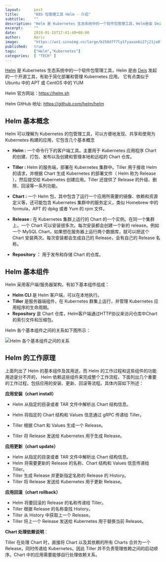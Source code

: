 ```yaml
---
layout:      post
title:       "K8S 包管理工具 Helm - 介绍"
subtitle:    ""
description: "Helm 是 Kubernetes 生态系统中的一个软件包管理工具，Helm是由 Deis 发起的一个开源工具，有助于简化部署和管理 Kubernetes 应用。 它有点类似于 Ubuntu 中的 APT 或 CentOS 中的 YUM"
excerpt:     ""
date:        2019-01-15T17:41:40+08:00
author:      Aeric
image:       "https://wx1.sinaimg.cn/large/b258d7f7ly1fyaxax6i27j21ja0lon64.jpg"
published:   true
tags:        ["Helm","Kubernetes"]
categories:  [ "TECH" ]
---
```


[Helm](https://helm.sh) 是 Kubernetes 生态系统中的一个软件包管理工具，Helm 是由 [Deis](https://deis.com/) 发起的一个开源工具，有助于简化部署和管理 Kubernetes 应用。 它有点类似于 Ubuntu 中的 APT 或 CentOS 中的 YUM

Helm 官方网站：<https://helm.sh>

Helm GitHub 地址: <https://github.com/helm/helm>

## Helm 基本概念

Helm 可以理解为 Kubernetes 的包管理工具，可以方便地发现、共享和使用为 Kubernetes 构建的应用，它包含几个基本概念 

- **Helm :**  一个命令行下的客户端工具。主要用于 Kubernetes 应用程序 Chart 的创建、打包、发布以及创建和管理本地和远程的 Chart 仓库。 
- **Tiller :**  Helm 的服务端，部署在 Kubernetes 集群中。Tiller 用于接收 Helm 的请求，并根据 Chart 生成 Kubernetes 的部署文件（ Helm 称为 Release ），然后提交给 Kubernetes 创建应用。Tiller 还提供了 Release 的升级、删除、回滚等一系列功能。 

- **Chart :**  一个 Helm 包，其中包含了运行一个应用所需要的镜像、依赖和资源定义等，还可能包含 Kubernetes 集群中的服务定义，类似 Homebrew 中的 formula，APT 的 dpkg 或者 Yum 的 rpm 文件。

- **Release :**   在 Kubernetes 集群上运行的 Chart 的一个实例。在同一个集群上，一个 Chart 可以安装很多次。每次安装都会创建一个新的 release。例如一个 MySQL Chart，如果想在服务器上运行两个数据库，就可以把这个 Chart 安装两次。每次安装都会生成自己的 Release，会有自己的 Release 名称。

- **Repository ：** 用于发布和存储 Chart 的仓库。


## Helm 基本组件

Helm 采用客户端/服务器架构，有如下基本组件组成：

-  **Helm CLI** 是 Helm 客户端，可以在本地执行。
-  **Tiller** 是服务器端组件，在 Kubernetes 群集上运行，并管理 Kubernetes 应用程序的生命周期。
-  **Repository** 是 Chart 仓库，Helm客户端通过HTTP协议来访问仓库中Chart的索引文件和压缩包。

Helm 各个基本组件之间的关系如下图所示：

![Helm 各个基本组件之间的关系](https://wx2.sinaimg.cn/large/b258d7f7ly1fz7f6u5lq4j20qe0gstb6.jpg)



## Helm 的工作原理

上面列出了 Helm 的基本组件及其用途，而 Helm 的工作过程和这些组件的功能用途是分不开的， Helm 依赖这些组件来完成整个工作流程，下面列出几个重要的工作过程，包括应用的安装、更新、回滚等流程。具体内容如下所述：

**应用安装（chart install）**

- Helm 从指定的目录或者 TAR 文件中解析出 Chart 结构信息。

- Helm 将指定的 Chart 结构和 Values 信息通过 gRPC 传递给 Tiller。

- Tiller 根据 Chart 和 Values 生成一个 Release。

- Tiller 将 Release 发送给 Kubernetes 用于生成 Release。


**应用更新（chart update）**

- Helm 从指定的目录或者 TAR 文件中解析出 Chart 结构信息。
- Helm 将需要更新的 Release 的名称、Chart 结构和 Values 信息传递给 Tiller。
- Tiller 生成 Release 并更新指定名称的 Release 的 History。
- Tiller 将 Release 发送给 Kubernetes 用于更新 Release。

**应用回滚（chart rollback）**

- Helm 将要回滚的 Release 的名称传递给 Tiller。
- Tiller 根据 Release 的名称查找 History。
- Tiller 从 History 中获取上一个 Release。
- Tiller 将上一个 Release 发送给 Kubernetes 用于替换当前 Release。

**Chart 处理依赖说明**：

Tiller 在处理 Chart 时，直接将 Chart 以及其依赖的所有 Charts 合并为一个 Release，同时传递给 Kubernetes。因此 Tiller 并不负责管理依赖之间的启动顺序。Chart 中的应用需要能够自行处理依赖关系。 